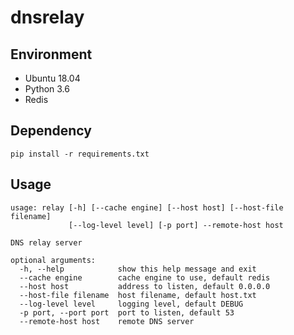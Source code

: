 # dnsrelay

## Environment

* Ubuntu 18.04
* Python 3.6
* Redis

## Dependency

`pip install -r requirements.txt`

## Usage

```plain
usage: relay [-h] [--cache engine] [--host host] [--host-file filename]
             [--log-level level] [-p port] --remote-host host

DNS relay server

optional arguments:
  -h, --help            show this help message and exit
  --cache engine        cache engine to use, default redis
  --host host           address to listen, default 0.0.0.0
  --host-file filename  host filename, default host.txt
  --log-level level     logging level, default DEBUG
  -p port, --port port  port to listen, default 53
  --remote-host host    remote DNS server
```
